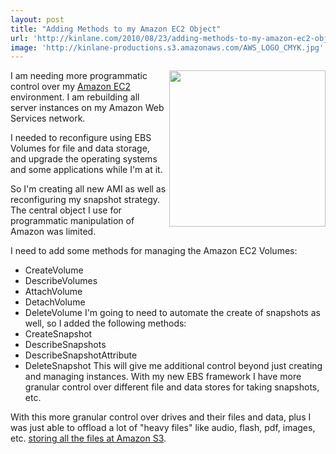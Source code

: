 ```yaml
---
layout: post
title: "Adding Methods to my Amazon EC2 Object"
url: 'http://kinlane.com/2010/08/23/adding-methods-to-my-amazon-ec2-object/'
image: 'http://kinlane-productions.s3.amazonaws.com/AWS_LOGO_CMYK.jpg'
---
```


<img class="alignnone c1" title="Amazon Web Services" src="http://kinlane-productions.s3.amazonaws.com/AWS_LOGO_CMYK.jpg" alt="" width="250" align="right" />I am needing more programmatic control over my [Amazon EC2][1] environment. I am rebuilding all server instances on my Amazon Web Services network.

I needed to reconfigure using EBS Volumes for file and data storage, and upgrade the operating systems and some applications while I'm at it.

So I'm creating all new AMI as well as reconfiguring my snapshot strategy. The central object I use for programmatic manipulation of Amazon was limited.

I need to add some methods for managing the Amazon EC2 Volumes:

  * CreateVolume
  * DescribeVolumes
  * AttachVolume
  * DetachVolume
  * DeleteVolume
I'm going to need to automate the create of snapshots as well, so I added the following methods:
  * CreateSnapshot
  * DescribeSnapshots
  * DescribeSnapshotAttribute
  * DeleteSnapshot
This will give me additional control beyond just creating and managing instances. With my new EBS framework I have more granular control over different file and data stores for taking snapshots, etc.

With this more granular control over drives and their files and data, plus I was just able to offload a lot of "heavy files" like audio, flash, pdf, images, etc. [storing all the files at Amazon S3][2].

   [1]: http://www.kinlane.com/category/amazon/amazon-ec2/
   [2]: http://www.kinlane.com/2010/06/store-all-files-at-amazon-s3/
